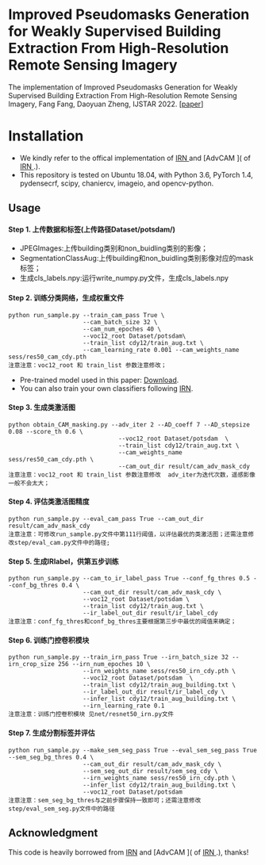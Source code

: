 # Improved Pseudomasks Generation for Weakly Supervised Building Extraction From High-Resolution Remote Sensing Imagery

The implementation of Improved Pseudomasks Generation for Weakly Supervised Building Extraction From High-Resolution Remote Sensing Imagery, Fang Fang, Daoyuan Zheng, IJSTAR 2022. [[paper](https://ieeexplore.ieee.org/abstract/document/9684996/)]

# Installation

- We kindly refer to the offical implementation of [IRN ](https://github.com/jiwoon-ahn/irn) and  [AdvCAM ]( of [IRN ](https://github.com/jiwoon-ahn/irn).).
- This repository is tested on Ubuntu 18.04, with Python 3.6, PyTorch 1.4, pydensecrf, scipy, chaniercv, imageio, and opencv-python.
## Usage

#### Step 1. 上传数据和标签(上传路径Dataset/potsdam/)

- JPEGImages:上传building类别和non_buidling类别的影像；
- SegmentationClassAug:上传building和non_buidling类别影像对应的mask标签；
- 生成cls_labels.npy:运行write_numpy.py文件，生成cls_labels.npy


#### Step 2. 训练分类网络，生成权重文件

```
python run_sample.py --train_cam_pass True \
					 --cam_batch_size 32 \
					 --cam_num_epoches 40 \
					 --voc12_root Dataset/potsdam\
					 --train_list cdy12/train_aug.txt \
					 --cam_learning_rate 0.001 --cam_weights_name sess/res50_cam_cdy.pth
注意注意：voc12_root 和 train_list 参数注意修改；
```

- Pre-trained model used in this paper: [Download](https://drive.google.com/file/d/1G0UkgjA4bndGBw2YFCrBpv71M5bj86qf/view?usp=sharing).
- You can also train your own classifiers following [IRN](https://github.com/jiwoon-ahn/irn).


#### Step 3. 生成类激活图
```
python obtain_CAM_masking.py --adv_iter 2 --AD_coeff 7 --AD_stepsize 0.08 --score_th 0.6 \
							   --voc12_root Dataset/potsdam  \
							   --train_list cdy12/train_aug.txt \
							   --cam_weights_name sess/res50_cam_cdy.pth \
							   --cam_out_dir result/cam_adv_mask_cdy
注意注意：voc12_root 和 train_list 参数注意修改  adv_iter为迭代次数，遥感影像一般不会太大；
```

#### Step 4. 评估类激活图精度

```
python run_sample.py --eval_cam_pass True --cam_out_dir result/cam_adv_mask_cdy
注意注意：可修改run_sample.py文件中第111行阈值，以评估最优的类激活图；还需注意修改step/eval_cam.py文件中的路径;
```

#### Step 5. 生成IRlabel，供第五步训练

```
python run_sample.py --cam_to_ir_label_pass True --conf_fg_thres 0.5 --conf_bg_thres 0.4 \
					 --cam_out_dir result/cam_adv_mask_cdy \
					 --voc12_root Dataset/potsdam \
					 --train_list cdy12/train_aug.txt \
					 --ir_label_out_dir result/ir_label_cdy 
注意注意：conf_fg_thres和conf_bg_thres主要根据第三步中最优的阈值来确定；
```

#### Step 6. 训练门控卷积模块

```
python run_sample.py --train_irn_pass True --irn_batch_size 32 --irn_crop_size 256 --irn_num_epoches 10 \
					 --irn_weights_name sess/res50_irn_cdy.pth \
					 --voc12_root Dataset/potsdam  \
					 --train_list cdy12/train_aug_building.txt \
					 --ir_label_out_dir result/ir_label_cdy \
					 --infer_list cdy12/train_aug_building.txt \
					 --irn_learning_rate 0.1
注意注意：训练门控卷积模块 见net/resnet50_irn.py文件
```

#### Step 7. 生成分割标签并评估

```
python run_sample.py --make_sem_seg_pass True --eval_sem_seg_pass True --sem_seg_bg_thres 0.4 \
					 --cam_out_dir result/cam_adv_mask_cdy \
					 --sem_seg_out_dir result/sem_seg_cdy \
					 --irn_weights_name sess/res50_irn_cdy.pth \
					 --infer_list cdy12/train_aug_building.txt \
					 --voc12_root Dataset/potsdam
注意注意：sem_seg_bg_thres与之前步骤保持一致即可；还需注意修改step/eval_sem_seg.py文件中的路径
```


## Acknowledgment
This code is heavily borrowed from [IRN](https://github.com/jiwoon-ahn/irn) and [AdvCAM ]( of [IRN ](https://github.com/jiwoon-ahn/irn).), thanks!